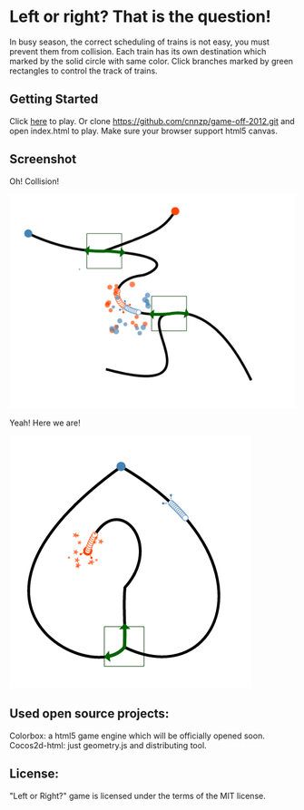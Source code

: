 Left or right? That is the question!
============

In busy season, the correct scheduling of trains is not easy, you must prevent them from collision.
Each train has its own destination which marked by the solid circle with same color.
Click branches marked by green rectangles to control the track of trains.

Getting Started
------------
Click [here](http://cnnzp.github.com/left-or-right) to play.
Or clone https://github.com/cnnzp/game-off-2012.git and open index.html to play.
Make sure your browser support html5 canvas. 

Screenshot
------------
Oh! Collision! 

![Oh!Collision](http://github.com/cnnzp/game-off-2012/raw/master/screenshot/1.png)

Yeah! Here we are! 

![Yeah!Here we are!](http://github.com/cnnzp/game-off-2012/raw/master/screenshot/2.png)

Used open source projects:
------------
Colorbox: a html5 game engine which will be officially opened soon.
Cocos2d-html: just geometry.js and distributing tool.

License:
------------
"Left or Right?" game is licensed under the terms of the MIT license.